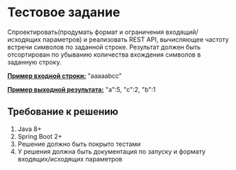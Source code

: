 # Тестовое задание
Спроектировать(продумать формат и ограничения входящий/исходящих параметров) и реализовать REST API, вычисляющее частоту встречи символов по заданной строке. Результат должен быть отсортирован по убыванию количества вхождения символов в заданную строку.

**<u>Пример входной строки:</u>** "aaaaabcc"

<u>**Пример выходной результата:**</u> "a":5, "c":2, "b":1

 ## Требование к решению
1. Java 8+
2. Spring Boot 2+
3. Решение должно быть покрыто тестами
4. У решения должна быть документация по запуску и формату входящих/исходящих параметров